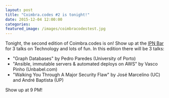 ```yaml
---
layout: post
title: "Coimbra.codes #2 is tonight!"
date: 2015-12-04 12:00:00
categories: 
featured_image: /images/coimbracodestest.jpg
---
```


Tonight, the second edition of Coimbra.codes is on! Show up at the [IPN Bar](http://ipn.pt) for 3 talks on Technology and lots of fun. In this edition there will be 3 talks:

* "Graph Databases" by Pedro Paredes (University of Porto)
* "Ansible, immutable servers & automated deploys on AWS" by Vasco Pinho (Unbabel.com)
* "Walking You Through A Major Security Flaw" by José Marcelino (UC) and André Baptista (UP)

Show up at 9 PM!